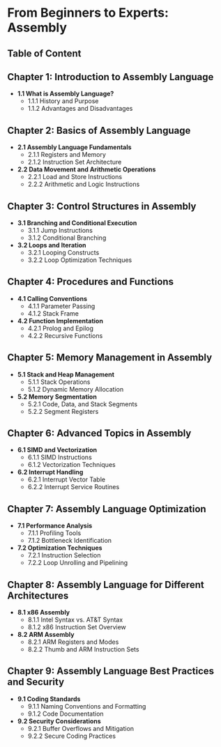 # From Beginners to Experts: Assembly

## Table of Content

## Chapter 1: Introduction to Assembly Language
- **1.1 What is Assembly Language?**
  - 1.1.1 History and Purpose
  - 1.1.2 Advantages and Disadvantages

## Chapter 2: Basics of Assembly Language
- **2.1 Assembly Language Fundamentals**
  - 2.1.1 Registers and Memory
  - 2.1.2 Instruction Set Architecture
- **2.2 Data Movement and Arithmetic Operations**
  - 2.2.1 Load and Store Instructions
  - 2.2.2 Arithmetic and Logic Instructions

## Chapter 3: Control Structures in Assembly
- **3.1 Branching and Conditional Execution**
  - 3.1.1 Jump Instructions
  - 3.1.2 Conditional Branching
- **3.2 Loops and Iteration**
  - 3.2.1 Looping Constructs
  - 3.2.2 Loop Optimization Techniques

## Chapter 4: Procedures and Functions
- **4.1 Calling Conventions**
  - 4.1.1 Parameter Passing
  - 4.1.2 Stack Frame
- **4.2 Function Implementation**
  - 4.2.1 Prolog and Epilog
  - 4.2.2 Recursive Functions

## Chapter 5: Memory Management in Assembly
- **5.1 Stack and Heap Management**
  - 5.1.1 Stack Operations
  - 5.1.2 Dynamic Memory Allocation
- **5.2 Memory Segmentation**
  - 5.2.1 Code, Data, and Stack Segments
  - 5.2.2 Segment Registers

## Chapter 6: Advanced Topics in Assembly
- **6.1 SIMD and Vectorization**
  - 6.1.1 SIMD Instructions
  - 6.1.2 Vectorization Techniques
- **6.2 Interrupt Handling**
  - 6.2.1 Interrupt Vector Table
  - 6.2.2 Interrupt Service Routines

## Chapter 7: Assembly Language Optimization
- **7.1 Performance Analysis**
  - 7.1.1 Profiling Tools
  - 7.1.2 Bottleneck Identification
- **7.2 Optimization Techniques**
  - 7.2.1 Instruction Selection
  - 7.2.2 Loop Unrolling and Pipelining

## Chapter 8: Assembly Language for Different Architectures
- **8.1 x86 Assembly**
  - 8.1.1 Intel Syntax vs. AT&T Syntax
  - 8.1.2 x86 Instruction Set Overview
- **8.2 ARM Assembly**
  - 8.2.1 ARM Registers and Modes
  - 8.2.2 Thumb and ARM Instruction Sets

## Chapter 9: Assembly Language Best Practices and Security
- **9.1 Coding Standards**
  - 9.1.1 Naming Conventions and Formatting
  - 9.1.2 Code Documentation
- **9.2 Security Considerations**
  - 9.2.1 Buffer Overflows and Mitigation
  - 9.2.2 Secure Coding Practices

